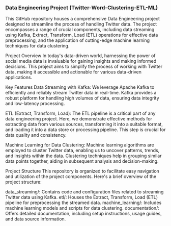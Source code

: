 
### Data Engineering Project (Twitter-Word-Clustering-ETL-ML)
This GitHub repository houses a comprehensive Data Engineering project designed to streamline the process of handling Twitter data. The project encompasses a range of crucial components, including data streaming using Kafka, Extract, Transform, Load (ETL) operations for effective data preprocessing, and the application of cutting-edge machine learning techniques for data clustering.

Project Overview
In today's data-driven world, harnessing the power of social media data is invaluable for gaining insights and making informed decisions. This project aims to simplify the process of working with Twitter data, making it accessible and actionable for various data-driven applications.

Key Features
Data Streaming with Kafka: We leverage Apache Kafka to efficiently and reliably stream Twitter data in real-time. Kafka provides a robust platform for handling high volumes of data, ensuring data integrity and low-latency processing.

ETL (Extract, Transform, Load): The ETL pipeline is a critical part of any data engineering project. Here, we demonstrate effective methods for extracting data from various sources, transforming it into a suitable format, and loading it into a data store or processing pipeline. This step is crucial for data quality and consistency.

Machine Learning for Data Clustering: Machine learning algorithms are employed to cluster Twitter data, enabling us to uncover patterns, trends, and insights within the data. Clustering techniques help in grouping similar data points together, aiding in subsequent analysis and decision-making.

Project Structure
This repository is organized to facilitate easy navigation and utilization of the project components. Here's a brief overview of the project structure:

data_streaming/: Contains code and configuration files related to streaming Twitter data using Kafka.
etl/: Houses the Extract, Transform, Load (ETL) pipeline for preprocessing the streamed data.
machine_learning/: Includes machine learning models and scripts for data clustering.
documentation/: Offers detailed documentation, including setup instructions, usage guides, and data source information.
